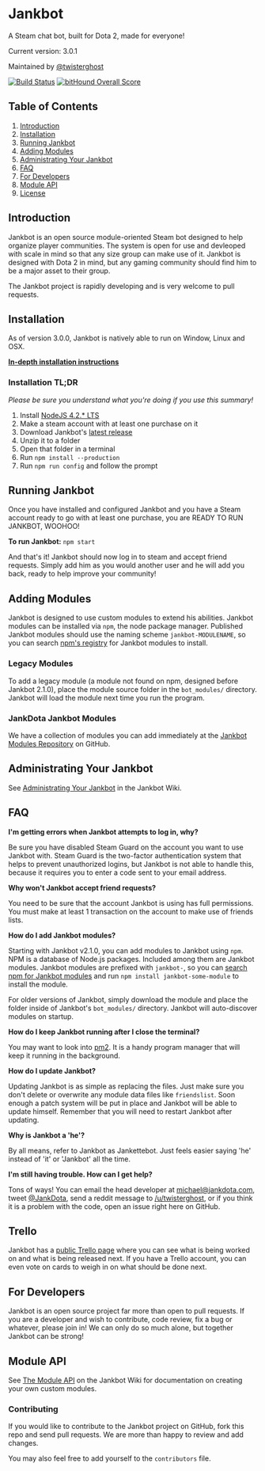 # Jankbot
A Steam chat bot, built for Dota 2, made for everyone!

Current version: 3.0.1

Maintained by [@twisterghost](http://twitter.com/twisterghost)

[![Build Status](https://travis-ci.org/twisterghost/jankbot.svg?branch=master)](https://travis-ci.org/twisterghost/jankbot)
[![bitHound Overall Score](https://www.bithound.io/github/twisterghost/jankbot/badges/score.svg)](https://www.bithound.io/github/twisterghost/jankbot)

## Table of Contents
1. [Introduction](#introduction)
2. [Installation](#installation)
3. [Running Jankbot](#running-jankbot)
4. [Adding Modules](#adding-modules)
5. [Administrating Your Jankbot](#administrating-your-jankbot)
6. [FAQ](#faq)
7. [For Developers](#for-developers)
8. [Module API](#module-api)
9. [License](#license)

## Introduction
Jankbot is an open source module-oriented Steam bot designed to help organize
player communities. The system is open for use and devleoped with scale in mind
so that any size group can make use of it. Jankbot is designed with Dota 2 in
mind, but any gaming community should find him to be a major asset to their
group.

The Jankbot project is rapidly developing and is very welcome to pull requests.

## Installation

As of version 3.0.0, Jankbot is natively able to run on Window, Linux and OSX.

**[In-depth installation instructions](https://github.com/twisterghost/jankbot/wiki/Installation-&-Setup)**

### Installation TL;DR

*Please be sure you understand what you're doing if you use this summary!*

1. Install [NodeJS 4.2.* LTS](https://nodejs.org/en/download/)
2. Make a steam account with at least one purchase on it
3. Download Jankbot's [latest release](https://github.com/twisterghost/jankbot/releases)
4. Unzip it to a folder
5. Open that folder in a terminal
6. Run `npm install --production`
7. Run `npm run config` and follow the prompt

## Running Jankbot

Once you have installed and configured Jankbot and you have a Steam account
ready to go with at least one purchase, you are READY TO RUN JANKBOT, WOOHOO!

**To run Jankbot:** `npm start`

And that's it! Jankbot should now log in to steam and accept friend requests.
Simply add him as you would another user and he will add you back, ready to help improve your community!

## Adding Modules

Jankbot is designed to use custom modules to extend his abilities. Jankbot modules can be installed via `npm`, the node package manager. Published Jankbot modules should use the naming scheme `jankbot-MODULENAME`, so you can search [npm's registry](https://www.npmjs.com/) for Jankbot modules to install.

### Legacy Modules

To add a legacy module (a module not found on npm, designed before Jankbot 2.1.0), place the module source folder in the `bot_modules/`
directory. Jankbot will load the module next time you run the program.

### JankDota Jankbot Modules

We have a collection of modules you can add immediately at the
[Jankbot Modules Repository](https://github.com/JankGaming/jankbot-modules) on
GitHub.

## Administrating Your Jankbot

See [Administrating Your Jankbot](https://github.com/twisterghost/jankbot/wiki/Administrating-Your-Jankbot)
in the Jankbot Wiki.

## FAQ

**I'm getting errors when Jankbot attempts to log in, why?**

Be sure you have disabled Steam Guard on the account you want to use Jankbot
with. Steam Guard is the two-factor authentication system that helps to prevent
unauthorized logins, but Jankbot is not able to handle this, because it requires
you to enter a code sent to your email address.

**Why won't Jankbot accept friend requests?**

You need to be sure that the account Jankbot is using has full permissions. You
must make at least 1 transaction on the account to make use of friends lists.

**How do I add Jankbot modules?**

Starting with Jankbot v2.1.0, you can add modules to Jankbot using `npm`. NPM
is a database of Node.js packages.  Included among them are Jankbot modules.
Jankbot modules are prefixed with `jankbot-`, so you can [search npm for
Jankbot modules](https://www.npmjs.com/search?q=jankbot) and run `npm install
jankbot-some-module` to install the module.

For older versions of Jankbot, simply download the module and place the folder
inside of Jankbot's `bot_modules/` directory. Jankbot will auto-discover
modules on startup.

**How do I keep Jankbot running after I close the terminal?**

You may want to look into [pm2](https://github.com/unitech/pm2). It is a handy
program manager that will keep it running in the background.

**How do I update Jankbot?**

Updating Jankbot is as simple as replacing the files. Just make sure you don't
delete or overwrite any module data files like `friendslist`. Soon enough a
patch system will be put in place and Jankbot will be able to update himself.
Remember that you will need to restart Jankbot after updating.

**Why is Jankbot a 'he'?**

By all means, refer to Jankbot as Jankettebot. Just feels easier saying 'he'
instead of 'it' or 'Jankbot' all the time.

**I'm still having trouble. How can I get help?**

Tons of ways! You can email the head developer at michael@jankdota.com, tweet
[@JankDota](http://twitter.com/jankdota), send a reddit message to
[/u/twisterghost](http://reddit.com/u/twisterghost), or if you think it is a
problem with the code, open an issue right here on GitHub.

## Trello

Jankbot has a [public Trello page](https://trello.com/b/4zEJvVmk/jankbot) where
you can see what is being worked on and what is being released next. If you
have a Trello account, you can even vote on cards to weigh in on what should be
done next.

## For Developers

Jankbot is an open source project far more than open to pull requests. If you
are a developer and wish to contribute, code review, fix a bug or whatever,
please join in! We can only do so much alone, but together Jankbot can be
strong!

## Module API

See [The Module
API](https://github.com/twisterghost/jankbot/wiki/The-Module-API) on the
Jankbot Wiki for documentation on creating your own custom modules.

### Contributing

If you would like to contribute to the Jankbot project on
GitHub, fork this repo and send pull requests. We are more than happy to review
and add changes.

You may also feel free to add yourself to the `contributors` file.
